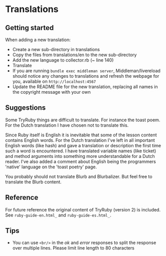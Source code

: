 # Translations

## Getting started

When adding a new translation:

- Create a new sub-directory in translations
- Copy the files from translations/en to the new sub-directory
- Add the new language to collector.rb (~ line 140)
- Translate
- If you are running `bundle exec middleman server`, Middleman/livereload
  should notice any changes to translations and refresh the webpage for you,
  available on `http://localhost:4567`
- Update the README file for the new translation, replacing all names in
  the copyright message with your own

## Suggestions

Some TryRuby things are difficult to translate. For instance the toast poem.
For the Dutch translation I have chosen not to translate this.

Since Ruby itself is English it is inevitable that some of the lesson
content contains English words. For the Dutch translation I've left in
all important English words (like hash) and gave a translation or description
the first time such a word is encountered.
I have translated variable names (like ticket) and method arguments into
something more understandable for a Dutch reader. I've also added a comment
about English being the programmers 'native' language on the 'toast poetry'
page.

You probably should not translate Blurb and Blurbalizer. But feel free to
translate the Blurb content.

## Reference
For future reference the original content of TryRuby (version 2)
is included. See `ruby-guide-en.html_` and `ruby-guide-es.html_`.

## Tips

- You can use `<br/>` in the _ok_ and _error_ responses to split
  the response over multiple lines.
  Please limit line length to 80 characters